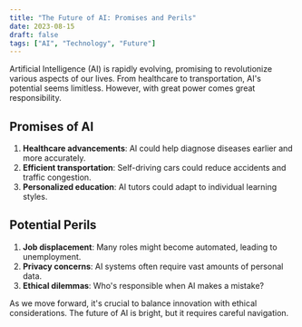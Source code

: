 ```yaml
---
title: "The Future of AI: Promises and Perils"
date: 2023-08-15
draft: false
tags: ["AI", "Technology", "Future"]
---
```


Artificial Intelligence (AI) is rapidly evolving, promising to revolutionize various aspects of our lives. From healthcare to transportation, AI's potential seems limitless. However, with great power comes great responsibility.

## Promises of AI

1. **Healthcare advancements**: AI could help diagnose diseases earlier and more accurately.
2. **Efficient transportation**: Self-driving cars could reduce accidents and traffic congestion.
3. **Personalized education**: AI tutors could adapt to individual learning styles.

## Potential Perils

1. **Job displacement**: Many roles might become automated, leading to unemployment.
2. **Privacy concerns**: AI systems often require vast amounts of personal data.
3. **Ethical dilemmas**: Who's responsible when AI makes a mistake?

As we move forward, it's crucial to balance innovation with ethical considerations. The future of AI is bright, but it requires careful navigation.